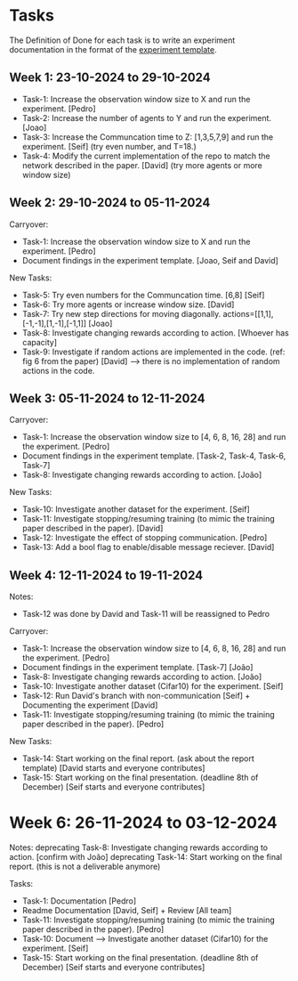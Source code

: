# Tasks

The Definition of Done for each task is to write an experiment documentation in the format of the [experiment template](./experiments/experiement_template.md).

## Week 1: 23-10-2024 to 29-10-2024

- Task-1: Increase the observation window size to X and run the experiment. [Pedro]
- Task-2: Increase the number of agents to Y and run the experiment. [Joao]
- Task-3: Increase the Communcation time to Z: [1,3,5,7,9] and run the experiment. [Seif] (try even number, and T=18.)
- Task-4: Modify the current implementation of the repo to match the network described in the paper. [David] (try more agents or more window size)


## Week 2: 29-10-2024 to 05-11-2024
Carryover:
- Task-1: Increase the observation window size to X and run the experiment. [Pedro]
- Document findings in the experiment template. [Joao, Seif and David]
  
New Tasks:
- Task-5: Try even numbers for the Communcation time. [6,8] [Seif]
- Task-6: Try more agents or increase window size. [David]
- Task-7: Try new step directions for moving diagonally. actions=[[1,1],[-1,-1],[1,-1],[-1,1]] [Joao]
- Task-8: Investigate changing rewards according to action. [Whoever has capacity]
- Task-9: Investigate if random actions are implemented in the code. (ref: fig 6 from the paper) [David] --> there is no implementation of random actions in the code.

## Week 3: 05-11-2024 to 12-11-2024
Carryover:
- Task-1: Increase the observation window size to [4, 6, 8, 16, 28] and run the experiment. [Pedro]
- Document findings in the experiment template. [Task-2, Task-4, Task-6, Task-7]
- Task-8: Investigate changing rewards according to action. [João]

New Tasks:
- Task-10: Investigate another dataset for the experiment. [Seif]
- Task-11: Investigate stopping/resuming training (to mimic the training paper described in the paper). [David]
- Task-12: Investigate the effect of stopping communication. [Pedro]
- Task-13: Add a bool flag to enable/disable message reciever. [David]

## Week 4: 12-11-2024 to 19-11-2024

Notes:
- Task-12 was done by David and Task-11 will be reassigned to Pedro 

Carryover:
- Task-1: Increase the observation window size to [4, 6, 8, 16, 28] and run the experiment. [Pedro]
- Document findings in the experiment template. [Task-7] [João]
- Task-8: Investigate changing rewards according to action. [João]
- Task-10: Investigate another dataset (Cifar10) for the experiment. [Seif]
- Task-12: Run David's branch with non-communication [Seif] + Documenting the experiment [David]
- Task-11: Investigate stopping/resuming training (to mimic the training paper described in the paper). [Pedro]

New Tasks:
- Task-14: Start working on the final report. (ask about the report template) [David starts and everyone contributes]
- Task-15: Start working on the final presentation. (deadline 8th of December) [Seif starts and everyone contributes]


# Week 6: 26-11-2024 to 03-12-2024

Notes:
deprecating Task-8: Investigate changing rewards according to action. [confirm with João]
deprecating Task-14:  Start working on the final report. (this is not a deliverable anymore)

Tasks:
- Task-1: Documentation [Pedro]
- Readme Documentation [David, Seif] + Review [All team]
- Task-11: Investigate stopping/resuming training (to mimic the training paper described in the paper). [Pedro]
- Task-10: Document --> Investigate another dataset (Cifar10) for the experiment. [Seif]
- Task-15: Start working on the final presentation. (deadline 8th of December) [Seif starts and everyone contributes]

